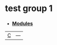 
# test group 1

- ### [Modules](./test_group_1-modules.md)

| | |
|:---|:---|
| [C](./hello_world-C.md) | — |
